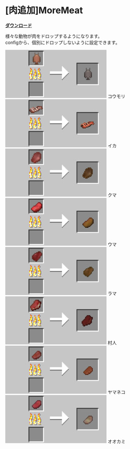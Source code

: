 # [肉追加]MoreMeat

[**ダウンロード**](https://github.com/eyeq/mod-1.11.2-MoreMeat/releases/download/1.1/1.11.2-MoreMeat-1.1.jar)

様々な動物が肉をドロップするようになります。  
configから、個別にドロップしないように設定できます。  

<img src="https://github.com/eyeq/mod-1.11.2-MoreMeat/blob/master/screenshots/%E7%84%BC%E3%81%84%E3%81%9F%E3%82%B3%E3%82%A6%E3%83%A2%E3%83%AA%E8%82%89(Cooked%20Bat%20Meat).png" width="320px">  
コウモリ

<img src="https://github.com/eyeq/mod-1.11.2-MoreMeat/blob/master/screenshots/%E7%84%BC%E3%81%8D%E3%82%A4%E3%82%AB(Cooked%20Squid).png" width="320px">  
イカ

<img src="https://github.com/eyeq/mod-1.11.2-MoreMeat/blob/master/screenshots/%E7%84%BC%E3%81%84%E3%81%9F%E7%86%8A%E8%82%89(Cooked%20Bear%20Meat).png" width="320px">  
クマ

<img src="https://github.com/eyeq/mod-1.11.2-MoreMeat/blob/master/screenshots/%E7%84%BC%E3%81%84%E3%81%9F%E9%A6%AC%E8%82%89(Cooked%20Horse%20Meat).png" width="320px">  
ウマ

<img src="https://github.com/eyeq/mod-1.11.2-MoreMeat/blob/master/screenshots/%E7%84%BC%E3%81%84%E3%81%9F%E3%83%A9%E3%83%9E%E8%82%89(Cooked%20Llama%20Meat).png" width="320px">  
ラマ

<img src="https://github.com/eyeq/mod-1.11.2-MoreMeat/blob/master/screenshots/%E7%84%BC%E3%81%84%E3%81%9F%E4%BA%BA%E8%82%89(Cooked%20Human).png" width="320px">  
村人

<img src="https://github.com/eyeq/mod-1.11.2-MoreMeat/blob/master/screenshots/%E7%84%BC%E3%81%84%E3%81%9F%E3%83%A4%E3%83%9E%E3%83%8D%E3%82%B3%E8%82%89(Cooked%20Ocelot%20Meat).png" width="320px">  
ヤマネコ

<img src="https://github.com/eyeq/mod-1.11.2-MoreMeat/blob/master/screenshots/%E7%84%BC%E3%81%84%E3%81%9F%E3%82%AA%E3%82%AA%E3%82%AB%E3%83%9F%E8%82%89(Cooked%20Wolf%20Meat).png" width="320px">  
オオカミ
